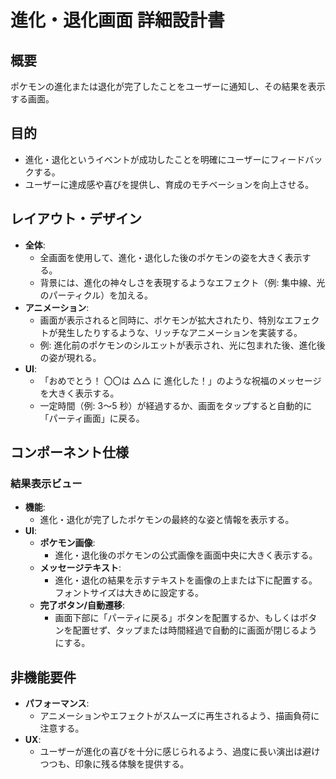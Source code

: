 # 進化・退化画面 詳細設計書

## 概要

ポケモンの進化または退化が完了したことをユーザーに通知し、その結果を表示する画面。

## 目的

- 進化・退化というイベントが成功したことを明確にユーザーにフィードバックする。
- ユーザーに達成感や喜びを提供し、育成のモチベーションを向上させる。

## レイアウト・デザイン

- **全体**:
  - 全画面を使用して、進化・退化した後のポケモンの姿を大きく表示する。
  - 背景には、進化の神々しさを表現するようなエフェクト（例: 集中線、光のパーティクル）を加える。
- **アニメーション**:
  - 画面が表示されると同時に、ポケモンが拡大されたり、特別なエフェクトが発生したりするような、リッチなアニメーションを実装する。
  - 例: 進化前のポケモンのシルエットが表示され、光に包まれた後、進化後の姿が現れる。
- **UI**:
  - 「おめでとう！ 〇〇は △△ に 進化した！」のような祝福のメッセージを大きく表示する。
  - 一定時間（例: 3〜5 秒）が経過するか、画面をタップすると自動的に「パーティ画面」に戻る。

## コンポーネント仕様

### 結果表示ビュー

- **機能**:
  - 進化・退化が完了したポケモンの最終的な姿と情報を表示する。
- **UI**:
  - **ポケモン画像**:
    - 進化・退化後のポケモンの公式画像を画面中央に大きく表示する。
  - **メッセージテキスト**:
    - 進化・退化の結果を示すテキストを画像の上または下に配置する。フォントサイズは大きめに設定する。
  - **完了ボタン/自動遷移**:
    - 画面下部に「パーティに戻る」ボタンを配置するか、もしくはボタンを配置せず、タップまたは時間経過で自動的に画面が閉じるようにする。

## 非機能要件

- **パフォーマンス**:
  - アニメーションやエフェクトがスムーズに再生されるよう、描画負荷に注意する。
- **UX**:
  - ユーザーが進化の喜びを十分に感じられるよう、過度に長い演出は避けつつも、印象に残る体験を提供する。
